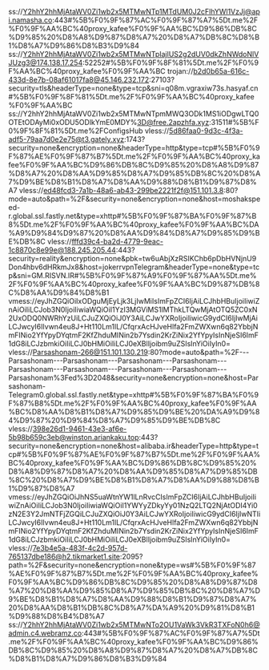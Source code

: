ss://Y2hhY2hhMjAtaWV0Zi1wb2x5MTMwNTp1MTdUM0J2cFlhYWl1VzJj@api.namasha.co:443#%5B%F0%9F%87%AC%F0%9F%87%A7%5Dt.me%2F%F0%9F%AA%BC%40proxy_kafee%F0%9F%AA%BC%D9%86%DB%8C%D9%85%20%D8%A8%D9%87%D8%A7%20%D8%A7%DB%8C%D8%B1%D8%A7%D9%86%D8%B3%D9%84
ss://Y2hhY2hhMjAtaWV0Zi1wb2x5MTMwNTpIajlUS2g2dUV0dkZhNWdoNlVJUzg3@174.138.17.254:52252#%5B%F0%9F%8F%81%5Dt.me%2F%F0%9F%AA%BC%40proxy_kafee%F0%9F%AA%BC
trojan://b2d0b65a-616c-433d-8e7b-08af61017fa8@45.146.232.172:27103?security=tls&headerType=none&type=tcp&sni=q08m.vgraxiw73s.hasyaf.cn#%5B%F0%9F%8F%81%5Dt.me%2F%F0%9F%AA%BC%40proxy_kafee%F0%9F%AA%BC
ss://Y2hhY2hhMjAtaWV0Zi1wb2x5MTMwNTpmMWQ3ODk1MS1iODgwLTQ0OTEtODAyMi0xODU5ODlkYmE0MDY%3D@free.2apzhfa.xyz:31511#%5B%F0%9F%8F%81%5Dt.me%2FConfigsHub
vless://5d86faa0-9d3c-4f3a-adf5-79aa7d0e2e75@t3.gately.xyz:1743?security=none&encryption=none&headerType=http&type=tcp#%5B%F0%9F%87%AE%F0%9F%87%B7%5Dt.me%2F%F0%9F%AA%BC%40proxy_kafee%F0%9F%AA%BC%D9%86%DB%8C%D9%85%20%D8%A8%D9%87%D8%A7%20%D8%AA%D9%85%D8%A7%D9%85%DB%8C%20%D8%A7%D9%BE%D8%B1%D8%A7%D8%AA%D9%88%D8%B1%D9%87%D8%A7
vless://ed48fcd3-7a1b-48a6-ab43-299be2221f2f@151.101.3.8:80?mode=auto&path=%2F&security=none&encryption=none&host=moshakspeed-r.global.ssl.fastly.net&type=xhttp#%5B%F0%9F%87%BA%F0%9F%87%B8%5Dt.me%2F%F0%9F%AA%BC%40proxy_kafee%F0%9F%AA%BC%DA%A9%D9%84%D9%87%20%D8%AA%D9%84%D8%A7%D9%85%D9%BE%DB%8C
vless://fffd39c4-ba2d-4779-9eac-1c8870c8e99e@188.245.205.44:443?security=reality&encryption=none&pbk=tw6uAbjXzRSIKChb6pDbHVNjnU9Don4hbv6dHRkmJx8&host=jokerrvpnTelegram&headerType=none&type=tcp&sni=GM.RISVN.IR#%5B%F0%9F%87%A9%F0%9F%87%AA%5Dt.me%2F%F0%9F%AA%BC%40proxy_kafee%F0%9F%AA%BC%D9%87%DB%8C%D8%AA%D9%84%D8%B1
vmess://eyJhZGQiOiIxODguMjEyLjk3LjIwMiIsImFpZCI6IjAiLCJhbHBuIjoiIiwiZnAiOiIiLCJob3N0IjoiIiwiaWQiOiI1YzI3MGViMS1lMThkLTQwMjAtOTQ5ZC0xN2UxODQ0NWRhYzUiLCJuZXQiOiJ0Y3AiLCJwYXRoIjoiIiwicG9ydCI6IjIwMjAiLCJwcyI6Ilvwn4eu8J+Ht110Lm1lL/CfqrxAcHJveHlfa2FmZWXwn6q82YbbjNmFINio2YfYpyDYqtmF2KfZhduMINin2b7Ysdin2KrZiNix2YfYpyIsInNjeSI6ImF1dG8iLCJzbmkiOiIiLCJ0bHMiOiIiLCJ0eXBlIjoibm9uZSIsInYiOiIyIn0=
vless://Parsashonam-266@151.101.130.219:80?mode=auto&path=%2F---Parsashonam---Parsashonam---Parsashonam---Parsashonam---Parsashonam---Parsashonam---Parsashonam---Parsashonam---Parsashonam%3Fed%3D2048&security=none&encryption=none&host=Parsashonam-Telegram0.global.ssl.fastly.net&type=xhttp#%5B%F0%9F%87%BA%F0%9F%87%B8%5Dt.me%2F%F0%9F%AA%BC%40proxy_kafee%F0%9F%AA%BC%D8%AA%D8%B1%D8%A7%D9%85%D9%BE%20%DA%A9%D9%84%D9%87%20%D9%84%D8%A7%D9%85%D9%BE%DB%8C
vless://398e26d1-9461-43e3-af6e-5b98b659c3eb@winston.ariankaku.top:443?security=none&encryption=none&host=alibaba.ir&headerType=http&type=tcp#%5B%F0%9F%87%AE%F0%9F%87%B7%5Dt.me%2F%F0%9F%AA%BC%40proxy_kafee%F0%9F%AA%BC%D9%86%DB%8C%D9%85%20%D8%A8%D9%87%D8%A7%20%D8%AA%D9%85%D8%A7%D9%85%DB%8C%20%D8%A7%D9%BE%D8%B1%D8%A7%D8%AA%D9%88%D8%B1%D9%87%D8%A7
vmess://eyJhZGQiOiJhNS5uaWtnYW1lLnRvcCIsImFpZCI6IjAiLCJhbHBuIjoiIiwiZnAiOiIiLCJob3N0IjoiIiwiaWQiOiI1YWYyZDkyYy01NzQ2LTQ2NjAtODI4Yi0zN2E3Y2JmNTFjZGQiLCJuZXQiOiJ0Y3AiLCJwYXRoIjoiIiwicG9ydCI6IjIwNTIiLCJwcyI6Ilvwn4eu8J+Ht110Lm1lL/CfqrxAcHJveHlfa2FmZWXwn6q82YbbjNmFINio2YfYpyDYqtmF2KfZhduMINin2b7Ysdin2KrZiNix2YfYpyIsInNjeSI6ImF1dG8iLCJzbmkiOiIiLCJ0bHMiOiIiLCJ0eXBlIjoibm9uZSIsInYiOiIyIn0=
vless://7e3b4e5a-483f-4c2d-957d-765137dbe186@h2.tikmarket1.site:2095?path=%2F&security=none&encryption=none&type=ws#%5B%F0%9F%87%AE%F0%9F%87%B7%5Dt.me%2F%F0%9F%AA%BC%40proxy_kafee%F0%9F%AA%BC%D9%86%DB%8C%D9%85%20%D8%A8%D9%87%D8%A7%20%D8%AA%D9%85%D8%A7%D9%85%DB%8C%20%D8%A7%D9%BE%D8%B1%D8%A7%D8%AA%D9%88%D8%B1%D9%87%D8%A7%20%D8%AA%D8%B1%DB%8C%D8%A7%DA%A9%20%D9%81%D8%B1%D9%88%D8%B4%D8%A7
ss://Y2hhY2hhMjAtaWV0Zi1wb2x5MTMwNTo2OU1VaWk3VkR3TXFoN0h6@admin.c4.webramz.co:443#%5B%F0%9F%87%AC%F0%9F%87%A7%5Dt.me%2F%F0%9F%AA%BC%40proxy_kafee%F0%9F%AA%BC%D9%86%DB%8C%D9%85%20%D8%A8%D9%87%D8%A7%20%D8%A7%DB%8C%D8%B1%D8%A7%D9%86%D8%B3%D9%84
